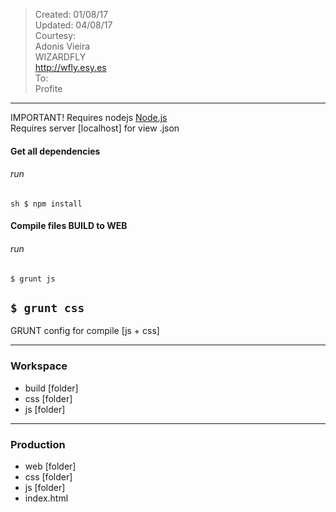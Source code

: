 > Created: 01/08/17<br />
> Updated: 04/08/17<br />
> Courtesy:<br />
> 	Adonis Vieira<br />
>   WIZARDFLY<br />
>   http://wfly.esy.es<br />
> To:<br />
>   Profite<br />

---

IMPORTANT!
Requires nodejs [Node.js](https://nodejs.org/en/)<br />
Requires server [localhost] for view .json

#### Get all dependencies
###### run
`sh
$ npm install
`
#### Compile files BUILD to WEB
###### run
`
$ grunt js
`

`
$ grunt css
`
---

GRUNT config for compile [js + css]

---

### Workspace
* build [folder]
* css [folder]
* js [folder]

---

### Production
* web [folder]
* css [folder]
* js [folder]
* index.html
